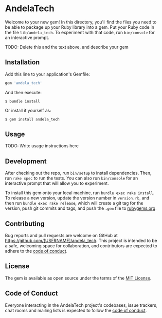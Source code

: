 # AndelaTech

Welcome to your new gem! In this directory, you'll find the files you need to be able to package up your Ruby library into a gem. Put your Ruby code in the file `lib/andela_tech`. To experiment with that code, run `bin/console` for an interactive prompt.

TODO: Delete this and the text above, and describe your gem

## Installation

Add this line to your application's Gemfile:

```ruby
gem 'andela_tech'
```

And then execute:

    $ bundle install

Or install it yourself as:

    $ gem install andela_tech

## Usage

TODO: Write usage instructions here

## Development

After checking out the repo, run `bin/setup` to install dependencies. Then, run `rake spec` to run the tests. You can also run `bin/console` for an interactive prompt that will allow you to experiment.

To install this gem onto your local machine, run `bundle exec rake install`. To release a new version, update the version number in `version.rb`, and then run `bundle exec rake release`, which will create a git tag for the version, push git commits and tags, and push the `.gem` file to [rubygems.org](https://rubygems.org).

## Contributing

Bug reports and pull requests are welcome on GitHub at https://github.com/[USERNAME]/andela_tech. This project is intended to be a safe, welcoming space for collaboration, and contributors are expected to adhere to the [code of conduct](https://github.com/[USERNAME]/andela_tech/blob/master/CODE_OF_CONDUCT.md).


## License

The gem is available as open source under the terms of the [MIT License](https://opensource.org/licenses/MIT).

## Code of Conduct

Everyone interacting in the AndelaTech project's codebases, issue trackers, chat rooms and mailing lists is expected to follow the [code of conduct](https://github.com/[USERNAME]/andela_tech/blob/master/CODE_OF_CONDUCT.md).
